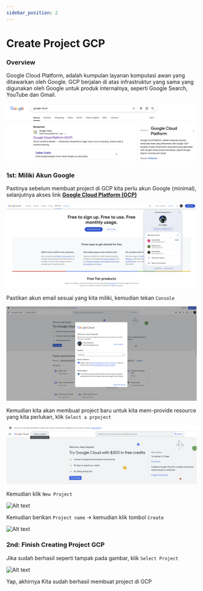 ```yaml
---
sidebar_position: 2
---
```


# Create Project GCP

### Overview

Google Cloud Platform, adalah kumpulan layanan komputasi awan yang ditawarkan oleh Google. GCP berjalan di atas infrastruktur yang sama yang digunakan oleh Google untuk produk internalnya, seperti Google Search, YouTube dan Gmail.

![Alt text](./img/11-06-25/Screenshot%202025-06-11%20at%2016.18.16.png)

### 1st: Miliki Akun Google

Pastinya sebelum membuat project di GCP kita perlu akun Google (minimal), selanjutnya akses link <b><a href="https://www.googleadservices.com/pagead/aclk?sa=L&ai=DChsSEwihye7shumNAxWGD3sHHbp3M6wYACICCAEQAhoCdG0&co=1&ase=2&gclid=Cj0KCQjw0qTCBhCmARIsAAj8C4ZPe9PcyLIevWKb66o9s4hRRJFqybPnlYmFe7aj7_j_rYm-i9K7VTkaAvZxEALw_wcB&ei=HExJaLesDpbe4-EPsbvloAs&ohost=www.google.com&cid=CAESV-D284LHbO36s5FuMTYsL0LmbIE_0UnaisYymd_5hyXOYfNHM5rDWIgt747qyLsIRignBh9tSXg0rX_1iMssRhMG4epWinFvYY1LEeGVQU3_b183SrNW4w&category=acrcp_v1_45&sig=AOD64_1Ojf-k6C59CTjjCn2ZL2I1PechXg&q&sqi=2&nis=4&adurl&ved=2ahUKEwi3qufshumNAxUW7zgGHbFdGbQQ0Qx6BAgLEAE">Google Cloud Platform (GCP)</a></b>

![Alt text](./img/11-06-25/Screenshot%202025-06-11%20at%2016.30.05.png)

Pastikan akun email sesuai yang kita miliki, kemudian tekan `Console`

![Alt text](./img/11-06-25/Screenshot%202025-06-11%20at%2016.52.01.png)

Kemudian kita akan membuat project baru untuk kita mem-provide resource yang kita perlukan, klik `Select a prpoject`

![Alt text](./img/11-06-25/Screenshot%202025-06-11%20at%2016.53.44.png)

Kemudian klik `New Project`

<img src="/img/11-06-25-tricks/Screenshot 2025-06-11 at 16.55.06.png" alt="Alt text" height="450" />

Kemudian berikan `Project name` -> kemudian klik tombol `Create`

<img src="/img/11-06-25-tricks/Screenshot 2025-06-11 at 17.03.58.png" alt="Alt text" height="267"/>

### 2nd: Finish Creating Project GCP

Jika sudah berhasil seperti tampak pada gambar, klik `Select Project`

<img src="/img/11-06-25-tricks/Screenshot 2025-06-11 at 17.05.10.png" alt="Alt text"  />

Yap, akhirnya Kita sudah berhasil membuat project di GCP